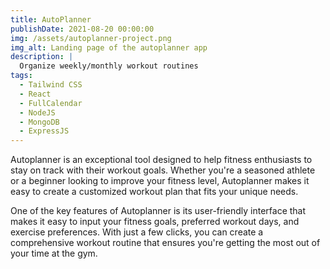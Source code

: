 ```yaml
---
title: AutoPlanner
publishDate: 2021-08-20 00:00:00
img: /assets/autoplanner-project.png
img_alt: Landing page of the autoplanner app
description: |
  Organize weekly/monthly workout routines
tags:
  - Tailwind CSS
  - React
  - FullCalendar
  - NodeJS
  - MongoDB
  - ExpressJS
---
```


Autoplanner is an exceptional tool designed to help fitness enthusiasts to stay on track with their workout goals. Whether you're a seasoned athlete or a beginner looking to improve your fitness level, Autoplanner makes it easy to create a customized workout plan that fits your unique needs.

One of the key features of Autoplanner is its user-friendly interface that makes it easy to input your fitness goals, preferred workout days, and exercise preferences. With just a few clicks, you can create a comprehensive workout routine that ensures you're getting the most out of your time at the gym.

